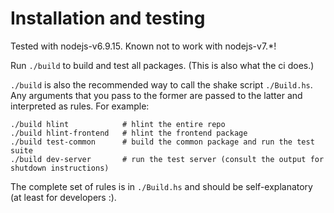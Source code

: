 
# Installation and testing

Tested with nodejs-v6.9.15.  Known not to work with nodejs-v7.*!

Run `./build` to build and test all packages.  (This is also what the
ci does.)

`./build` is also the recommended way to call the shake script
`./Build.hs`.  Any arguments that you pass to the former are passed to
the latter and interpreted as rules.  For example:

```shell
./build hlint            # hlint the entire repo
./build hlint-frontend   # hlint the frontend package
./build test-common      # build the common package and run the test suite
./build dev-server       # run the test server (consult the output for shutdown instructions)
```

The complete set of rules is in `./Build.hs` and should be
self-explanatory (at least for developers :).
